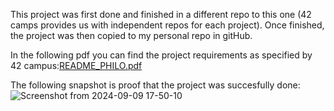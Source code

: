 
This project was first done and finished in a different repo to this one (42 camps provides us with independent repos for each project). Once finished, the project was then copied to my personal repo in gitHub.

In the following pdf you can find the project requirements as specified by 42 campus:[README_PHILO.pdf](https://github.com/Alvicina/PHILO/files/15310150/README_PHILO.pdf)

The following snapshot is proof that the project was succesfully done:
![Screenshot from 2024-09-09 17-50-10](https://github.com/user-attachments/assets/912d4142-a2a5-4aa0-a96e-1b716c11e09c)



